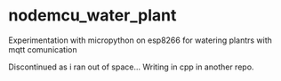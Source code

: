 # nodemcu_water_plant

Experimentation with micropython on esp8266 for watering plantrs with mqtt comunication

Discontinued as i ran out of space...
Writing in cpp in another repo.
